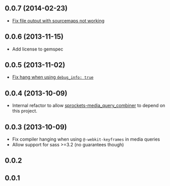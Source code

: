 ## 0.0.7 (2014-02-23)

* [Fix file output with sourcemaps not working](https://github.com/aaronjensen/sass-media_query_combiner/issues/13)

## 0.0.6 (2013-11-15)

* Add license to gemspec

## 0.0.5 (2013-11-02)

* [Fix hang when using `debug_info: true`](https://github.com/aaronjensen/sass-media_query_combiner/issues/8#issuecomment-27630196)

## 0.0.4 (2013-10-09)

* Internal refactor to allow
  [sprockets-media_query_combiner](https://github.com/aaronjensen/sprockets-media_query_combiner)
  to depend on this project.

## 0.0.3 (2013-10-09)

* Fix compiler hanging when using `@-webkit-keyframes` in media queries
* Allow support for sass >=3.2 (no guarantees though)

## 0.0.2

## 0.0.1
